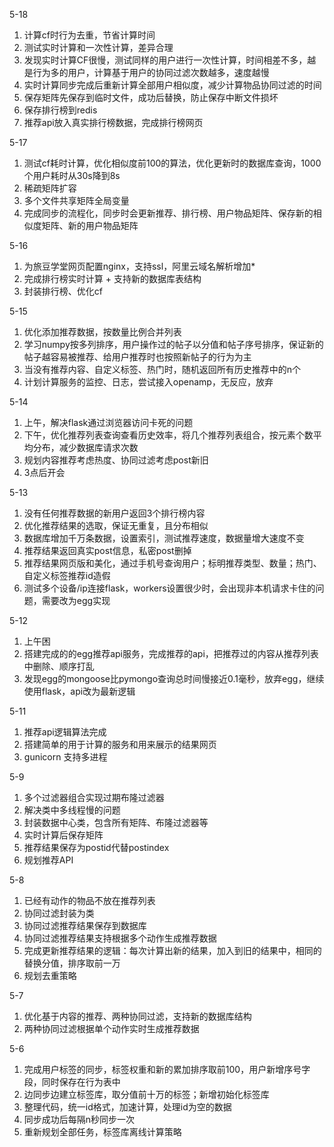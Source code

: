 5-18

1. 计算cf时行为去重，节省计算时间
2. 测试实时计算和一次性计算，差异合理
3. 发现实时计算CF很慢，测试同样的用户进行一次性计算，时间相差不多，越是行为多的用户，计算基于用户的协同过滤次数越多，速度越慢
4. 实时计算同步完成后重新计算全部用户相似度，减少计算物品协同过滤的时间
5. 保存矩阵先保存到临时文件，成功后替换，防止保存中断文件损坏
6. 保存排行榜到redis
7. 推荐api放入真实排行榜数据，完成排行榜网页

5-17

1. 测试cf耗时计算，优化相似度前100的算法，优化更新时的数据库查询，1000个用户耗时从30s降到8s
2. 稀疏矩阵扩容
3. 多个文件共享矩阵全局变量
4. 完成同步的流程化，同步时会更新推荐、排行榜、用户物品矩阵、保存新的相似度矩阵、新的用户物品矩阵

5-16

1. 为旅豆学堂网页配置nginx，支持ssl，阿里云域名解析增加*
2. 完成排行榜实时计算 + 支持新的数据库表结构
3. 封装排行榜、优化cf

5-15

1. 优化添加推荐数据，按数量比例合并列表
2. 学习numpy按多列排序，用户操作过的帖子以分值和帖子序号排序，保证新的帖子越容易被推荐、给用户推荐时也按照新帖子的行为为主
3. 当没有推荐内容、自定义标签、热门时，随机返回所有历史推荐中的n个
4. 计划计算服务的监控、日志，尝试接入openamp，无反应，放弃

5-14

1. 上午，解决flask通过浏览器访问卡死的问题
2. 下午，优化推荐列表查询查看历史效率，将几个推荐列表组合，按元素个数平均分布，减少数据库请求次数
3. 规划内容推荐考虑热度、协同过滤考虑post新旧
4. 3点后开会

5-13

1. 没有任何推荐数据的新用户返回3个排行榜内容
2. 优化推荐结果的选取，保证无重复，且分布相似
3. 数据库增加千万条数据，设置索引，测试推荐速度，数据量增大速度不变
4. 推荐结果返回真实post信息，私密post删掉
5. 推荐结果网页版和美化，通过手机号查询用户；标明推荐类型、数量；热门、自定义标签推荐id造假
6. 测试多个设备/ip连接flask，workers设置很少时，会出现非本机请求卡住的问题，需要改为egg实现

5-12

1. 上午困
2. 搭建完成的的egg推荐api服务，完成推荐的api，把推荐过的内容从推荐列表中删除、顺序打乱
3. 发现egg的mongoose比pymongo查询总时间慢接近0.1毫秒，放弃egg，继续使用flask，api改为最新逻辑

5-11

1. 推荐api逻辑算法完成
2. 搭建简单的用于计算的服务和用来展示的结果网页
3. gunicorn 支持多进程

5-9

1. 多个过滤器组合实现过期布隆过滤器
2. 解决类中多线程慢的问题
3. 封装数据中心类，包含所有矩阵、布隆过滤器等
4. 实时计算后保存矩阵
5. 推荐结果保存为postid代替postindex
6. 规划推荐API

5-8

1. 已经有动作的物品不放在推荐列表
2. 协同过滤封装为类
3. 协同过滤推荐结果保存到数据库
4. 协同过滤推荐结果支持根据多个动作生成推荐数据
5. 完成更新推荐结果的逻辑：每次计算出新的结果，加入到旧的结果中，相同的替换分值，排序取前一万
6. 规划去重策略

5-7

1. 优化基于内容的推荐、两种协同过滤，支持新的数据库结构
2. 两种协同过滤根据单个动作实时生成推荐数据

5-6

1. 完成用户标签的同步，标签权重和新的累加排序取前100，用户新增序号字段，同时保存在行为表中
2. 边同步边建立标签库，取分值前十万的标签；新增初始化标签库
3. 整理代码，统一id格式，加速计算，处理id为空的数据
4. 同步成功后每隔n秒同步一次
5. 重新规划全部任务，标签库离线计算策略
